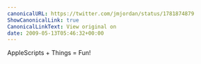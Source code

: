 ```yaml
---
canonicalURL: https://twitter.com/jmjordan/status/1781874879
ShowCanonicalLink: true
CanonicalLinkText: View original on
date: 2009-05-13T05:46:32+00:00
---
```

AppleScripts + Things = Fun!